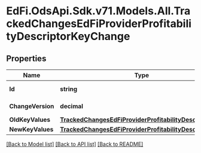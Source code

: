 # EdFi.OdsApi.Sdk.v71.Models.All.TrackedChangesEdFiProviderProfitabilityDescriptorKeyChange

## Properties

Name | Type | Description | Notes
------------ | ------------- | ------------- | -------------
**Id** | **string** | Resource identifier | [optional] 
**ChangeVersion** | **decimal** | Change version | [optional] 
**OldKeyValues** | [**TrackedChangesEdFiProviderProfitabilityDescriptorKey**](TrackedChangesEdFiProviderProfitabilityDescriptorKey.md) |  | [optional] 
**NewKeyValues** | [**TrackedChangesEdFiProviderProfitabilityDescriptorKey**](TrackedChangesEdFiProviderProfitabilityDescriptorKey.md) |  | [optional] 

[[Back to Model list]](../../README.md#documentation-for-models) [[Back to API list]](../../README.md#documentation-for-api-endpoints) [[Back to README]](../../README.md)

